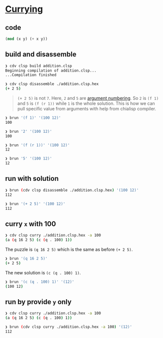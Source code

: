 # [Currying](https://chialisp.com/docs/common_functions#currying)
## code
```lisp
(mod (x y) (+ x y))
```

## build and disassemble
```sh
❯ cdv clsp build addition.clsp
Beginning compilation of addition.clsp...
...Compilation finished

❯ cdv clsp disassemble ./addition.clsp.hex
(+ 2 5)
```

> `(+ 2 5)` is not `7`. Here, `2` and `5` are [argument numbering](https://chialisp.com/docs/ref/clvm#illustration-of-argument-numbering). So `2` is `(f 1)` and `5` is `(f (r 1))` while `1` is the whole solution. This is how we can pull specific value from arguments with help from chialisp compiler.

```sh
❯ brun '(f 1)' '(100 12)'
100

❯ brun '2' '(100 12)'
100

❯ brun '(f (r 1))' '(100 12)'
12

❯ brun '5' '(100 12)'
12
```

## run with solution
```sh
❯ brun (cdv clsp disassemble ./addition.clsp.hex) '(100 12)'
112

❯ brun '(+ 2 5)' '(100 12)'
112
```

## curry `x` with 100
```sh
❯ cdv clsp curry ./addition.clsp.hex -a 100
(a (q 16 2 5) (c (q . 100) 1))
```

The puzzle is `(q 16 2 5)` which is the same as before `(+ 2 5)`.

```sh
❯ brun '(q 16 2 5)'
(+ 2 5)
```

The new solution is `(c (q . 100) 1)`.

```sh
❯ brun '(c (q . 100) 1)' '(12)'
(100 12)
```

## run by provide `y` only
```sh
❯ cdv clsp curry ./addition.clsp.hex -a 100
(a (q 16 2 5) (c (q . 100) 1))

❯ brun (cdv clsp curry ./addition.clsp.hex -a 100) '(12)'
112
```